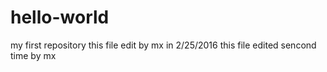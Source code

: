 # hello-world
my first repository
this file edit by mx in 2/25/2016
this file edited sencond time by mx 
